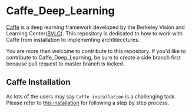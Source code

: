 # Caffe_Deep_Learning
[Caffe](http://caffe.berkeleyvision.org/) is a deep learning framework developed by the Berkeley Vision and Learning Center([BVLC](http://bair.berkeley.edu/)).
This repository is dedicated to how to work with Caffe from installation to implementing archtitecctures.

You are more than welcome to contribute to this repository. If you'd like to contribute to Caffe_Deep_Learning, be sure to create a side branch first because pull request to master branch is locked.

## Caffe Installation

As lots of the users may say `Caffe installation` is a challenging task. Please refer to [this installation](https://github.com/astorfi/Caffe_Deep_Learning/tree/master/Installation) for following a step by step process.
